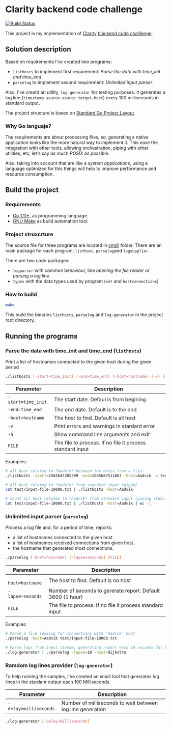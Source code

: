 # Clarity backend code challenge

[![Build Status](https://travis-ci.com/jomoespe/clarity-challenge.svg?token=pvtAthG3oqWcKLGsBRBA&branch=master)](https://travis-ci.com/jomoespe/clarity-challenge)

This project is my implementation of [Clarity](https://clarity.ai/) [blackend code challlenge](./docs/clarity_code_challenge.pdf).

## Solution description

Based on requirements I've created two programs:

- `listhosts` to implement first requirement: *Parse the data with time_init and time_end*.
- `parselog` to implement second requirement: *Unlimited input parser*.

Also, I've creatd an utility, `log-generator` for testing purposes. It generates a log line (`timestamp source-source target-host`) every 100 milliseconds in standard output.

The project structure is based on [Standard Go Project Layout](https://github.com/golang-standards/project-layout).

### Why Go languaje?

The requirements are about processing files, so, generating a native application looks like the more natural way to implement it. This ease the integration with other tools, allowing orchestration, piping with other utilities, etc; let's say *as much POSIX as possible*.

Also, taking into account that are like a *system applications*, using a language optimized for this things will help to improve performance and resource consumption.

## Build the project

### Requirements

- [Go 1.11+](https://golang.org/), as programming language.
- [GNU Make](https://www.gnu.org/software/make/) as build automation tool.

### Project struxcrture

The source file for three programs are located in [cmd/](cmd/) folder. There are an main package for each program: `listhost`, `parselog`and `logsupplier`.

There are two code packages:

- `logparser` with common behaviour, line *opening the file reader* or *parsing a log line*.
- `types` with the data types used by program (`set` and `hostconnections`)

### How to build

```bash
make
```

This build the binaries `listhosts`, `parselog` and `log-generator` in the project root directory.

## Running the programs

### Parse the data with time_init and time_end (`listhosts`)

Print a list of hostnames connected to the given host during the given period

```bash
./listhosts [-start=time_init] [-end=time_end] [-host=hostname] [-v] [-h] [FILE]
```

| Parameter          | Description                                               |
|--------------------|-----------------------------------------------------------|
| `-start=time_init` | The start date. Defaul is from begining                   |
| `-end=time_end`    | The end date. Default is to the end                       |
| `-host=hostname`   | The host to find. Default is all host                     |
| `-v`               | Print errors and warnings in stardard error               |
| `-h`               | Show command line arguments and exit                      |
| `FILE`             | The file to process. If no file it process standard input |

Examples:

```bash
# all host related to *Aadvik* between two dates from a file.
./listhosts -start=1565647205599 -end=1565687511867 -host=Aadvik -v test/input-file-10000.txt

# all host related to *Aadvik* from standard input (piped)
cat test/input-file-10000.txt | ./listhosts -host=Aadvik

# count all host related to *Aadvik* from standard input (piping stdin and stdout)
cat test/input-file-10000.txt | ./listhosts -host=Aadvik | wc -l
```

### Unlimited input parser (`parselog`)

Process a log file and, for a period of time, reports:

- a list of hostnames connected to the given host.
- a list of hostnames received connections from given host.
- the hostname that generated most connections.

```bash
./parselog [-host=hostname] [-lapse=seconds] [FILE]
```

| Parameter        | Description                                                 |
|------------------|-------------------------------------------------------------|
| `-host=hostname` | The host to find. Default is no host                        |
| `-lapse=seconds` | Number of seconds to gererate report. Default 3600 (1 hour) |
| `FILE`           | The file to process. If no file it process standard input   |

Examples:

```bash
# Parse a file looking for connections with 'Aadvik' host
./parselog -host=Aadvik test/input-file-10000.txt

# Parse logs from input stream, generating report each 10 seconds for host dijkstra
./log-generator | ./parselog -lapse=10 -host=dijkstra
```

### Ramdom log lines provider (`log-generator`)

To help running the samples, I've created an small tool that generates log lines in the stardanr output each 100 Milliseconds.

| Parameter             | Description                                                 |
|-----------------------|-------------------------------------------------------------|
| `-delay=milliseconds` | Number of milliseconds to wait between log line generation  |

```bash
./log-generator [-delay=milliseconds]
```
